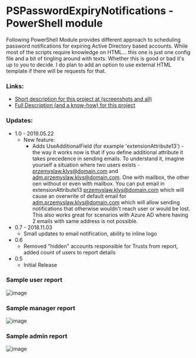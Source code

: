 # PSPasswordExpiryNotifications - PowerShell module

Following PowerShell Module provides different approach to scheduling password notifications for expiring Active Directory based accounts. While most of the scripts require knowledge on HTML... this one is just one config file and a bit of tingling around with texts. Whether this is good or bad it's up to you to decide. I do plan to add an option to use external HTML template if there will be requests for that.

### Links:
- [Short description for this project at (screenshots and all)](https://evotec.xyz/just-different-approach-to-active-directory-password-notifications/)
- [Full Description (and a know-how) for this project](https://evotec.xyz/hub/scripts/pspasswordexpirynotifications-powershell-module/)

### Updates:


- 1.0 - 2019.05.22
    - New feature:
      - Adds UseAdditionalField (for example 'extensionAttribute13') - the way it works now is that if you define additional attribute it takes precedence in sending emails. To understand it, imagine yourself a situation where two users exists - przemyslaw.klys@domain.com and adm.przemyslaw.klys@domain.com. One with mailbox, the other oen without or even with mailbox. You can put email in extensionAttribute13 przemyslaw.klys@domain.com which will cause an overwrite of default email for adm.przemyslaw.klys@domain.com which will allow sending notifications that otherwise wouldn't reach user or would be lost. This also works great for scenarios with Azure AD where having 2 emails with same address is not possible.
- 0.7 - 2018.11.03
    - Small updates to email notification, ability to inline logo
- 0.6
    - Removed "hidden" accounts responsible for Trusts from report, added count of users to report details
- 0.5
    - Initial Release

### Sample user report
![image](https://evotec.xyz/wp-content/uploads/2018/05/img_5b05821cbc2f6.png)

### Sample manager report
![image](https://evotec.xyz/wp-content/uploads/2018/05/img_5b05816f62291.png)

### Sample admin report
![image](https://evotec.xyz/wp-content/uploads/2018/05/img_5b05807017c06.png)
